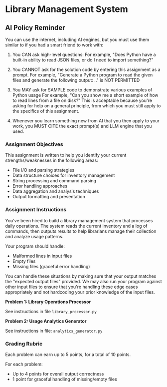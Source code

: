 # Library Management System

## AI Policy Reminder

You can use the internet, including AI engines, but you must use them similar to if you had a smart friend to work with:

1. You CAN ask high-level questions:
   For example, "Does Python have a built-in ability to read JSON files, or do I need to import something?"

2. You CANNOT ask for the solution code by entering this assignment as a prompt.
   For example, "Generate a Python program to read the given files and generate the following output: .." is NOT PERMITTED

3. You MAY ask for SAMPLE code to demonstrate various examples of Python usage
   For example, "Can you show me a short example of how to read lines from a file on disk?"
   This is acceptable because you're asking for help on a general principle, from which you must
   still apply to the specifics of this assignment.

4. Whenever you learn something new from AI that you then apply to your work, you MUST CITE the exact prompt(s) and LLM engine that you used.

### Assignment Objectives

This assignment is written to help you identify your current strengths/weaknesses in the following areas:

- File I/O and parsing strategies
- Data structure choices for inventory management
- String processing and command parsing
- Error handling approaches
- Data aggregation and analysis techniques
- Output formatting and presentation


### Assignment Instructions

You've been hired to build a library management system that processes daily operations. 
The system reads the current inventory and a log of commands, then outputs results to 
help librarians manage their collection and analyze usage patterns.

Your program should handle:
  - Malformed lines in input files
  - Empty files
  - Missing files (graceful error handling)

You can handle these situations by making sure that your output matches the "expected output files"
provided.  We may also run your program against other input files to ensure that you're handling
these edge cases appropriately and not hardcoding your prior knowledge of the input files.

**Problem 1: Library Operations Processor**

  See instructions in file `library_processor.py`

**Problem 2: Usage Analytics Generator**

  See instructions in file: `analytics_generator.py`

### Grading Rubric

Each problem can earn up to 5 points, for a total of 10 points.

For each problem:

* Up to 4 points for overall output correctness
* 1 point for graceful handling of missing/empty files

